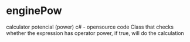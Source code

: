 # enginePow
calculator potencial (power) c# - opensource code
Class that checks whether the expression has operator power, if true, will do the calculation
